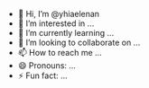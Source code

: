 - 👋 Hi, I’m @yhiaelenan
- 👀 I’m interested in ...
- 🌱 I’m currently learning ...
- 💞️ I’m looking to collaborate on ...
- 📫 How to reach me ...
- 😄 Pronouns: ...
- ⚡ Fun fact: ...

<!---
yhiaelenan/yhiaelenan is a ✨ special ✨ repository because its `README.md` (this file) appears on your GitHub profile.
You can click the Preview link to take a look at your changes.
--->
